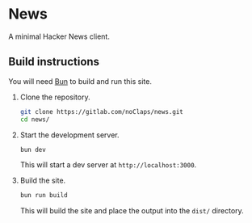 # News

A minimal Hacker News client.

## Build instructions

You will need [Bun](https://bun.sh) to build and run this site.

1. Clone the repository.

   ```sh
   git clone https://gitlab.com/noClaps/news.git
   cd news/
   ```

2. Start the development server.

   ```sh
   bun dev
   ```

   This will start a dev server at `http://localhost:3000`.

3. Build the site.

   ```sh
   bun run build
   ```

   This will build the site and place the output into the `dist/` directory.
